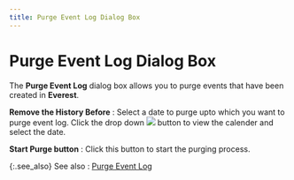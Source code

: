 ```yaml
---
title: Purge Event Log Dialog Box
---
```


# Purge Event Log Dialog Box


The **Purge Event Log** dialog box  allows you to purge events that have been created in **Everest**.


**Remove the History Before**
: Select a date to purge upto which you want to purge  event log. Click the drop down ![]({{site.utl_baseurl}}/img/utility_down_arrow_icon.gif) button to view the calender  and select the date.


**Start Purge button**
: Click this button to start the purging process.


{:.see_also}
See also
: [Purge  Event Log]({{site.utl_baseurl}}/db-utils/purge/purge_event_log_utility_content.html)
